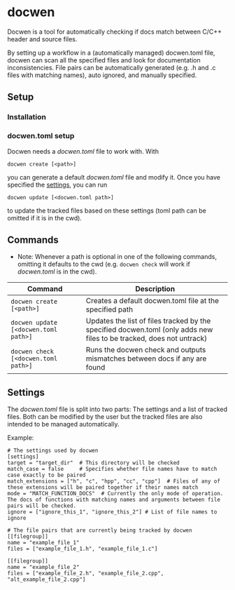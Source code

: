 # docwen
Docwen is a tool for automatically checking if docs match between C/C++ header and source files.

By setting up a workflow in a (automatically managed) docwen.toml file, docwen can scan all the specified files and look for documentation inconsistencies.
File pairs can be automatically generated (e.g. .h and .c files with matching names), auto ignored, and manually specified.

## Setup
### Installation

### docwen.toml setup
Docwen needs a *docwen.toml* file to work with. With
```
docwen create [<path>]
```
you can generate a default *docwen.toml* file and modify it. Once you have specified the [settings](#settings), you can run
```
docwen update [<docwen.toml path>]
```
to update the tracked files based on these settings (toml path can be omitted if it is in the cwd).

## Commands
- Note: Whenever a path is optional in one of the following commands, omitting it defaults to the cwd 
  (e.g. ```docwen check``` will work if *docwen.toml* is in the cwd).
  
| Command | Description
|---------|-------------
| ```docwen create [<path>]``` | Creates a default docwen.toml file at the specified path
| ```docwen update [<docwen.toml path>]``` | Updates the list of files tracked by the specified docwen.toml (only adds new files to be tracked, does not untrack)
| ```docwen check [<docwen.toml path>]``` | Runs the docwen check and outputs mismatches between docs if any are found

## Settings
The *docwen.toml* file is split into two parts: The settings and a list of tracked files.
Both can be modified by the user but the tracked files are also intended to be managed automatically.

Example:
```
# The settings used by docwen
[settings]
target = "target_dir"  # This directory will be checked
match_case = false     # Specifies whether file names have to match case exactly to be paired
match_extensions = ["h", "c", "hpp", "cc", "cpp"]  # Files of any of these extensions will be paired together if their names match
mode = "MATCH_FUNCTION_DOCS"  # Currently the only mode of operation. The docs of functions with matching names and arguments between file pairs will be checked.
ignore = ["ignore_this_1", "ignore_this_2"] # List of file names to ignore

# The file pairs that are currently being tracked by docwen
[[filegroup]]
name = "example_file_1"
files = ["example_file_1.h", "example_file_1.c"]

[[filegroup]]
name = "example_file_2"
files = ["example_file_2.h", "example_file_2.cpp", "alt_example_file_2.cpp"]
```

